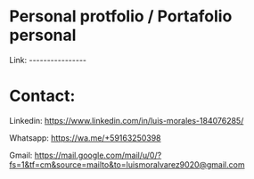 # Personal protfolio / Portafolio personal

Link: ----------------

# Contact:

Linkedin: https://www.linkedin.com/in/luis-morales-184076285/

Whatsapp: https://wa.me/+59163250398

Gmail: https://mail.google.com/mail/u/0/?fs=1&tf=cm&source=mailto&to=luismoralvarez9020@gmail.com
